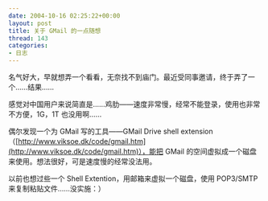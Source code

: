 ```yaml
---
date: 2004-10-16 02:25:22+00:00
layout: post
title: 关于 GMail 的一点随想
thread: 143
categories:
- 日志
---
```


名气好大，早就想弄一个看看，无奈找不到庙门。最近受同事邀请，终于弄了一个……结果……

感觉对中国用户来说简直是……鸡肋——速度非常慢，经常不能登录，使用也非常不方便，1G，1T 也没用啊……

偶尔发现一个为 GMail 写的工具——GMail Drive shell extension（[http://www.viksoe.dk/code/gmail.htm](http://www.viksoe.dk/code/gmail.htm)），能把 GMail 的空间虚拟成一个磁盘来使用。想法很好，可是速度慢的经常没法用。

以前也想过些一个 Shell Extention，用邮箱来虚拟一个磁盘，使用 POP3/SMTP 来复制粘贴文件……没实施：）
